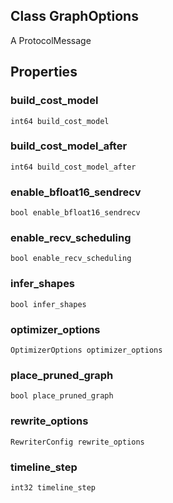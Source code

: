 ## Class GraphOptions
A ProtocolMessage
## Properties
### build_cost_model
`int64 build_cost_model`
### build_cost_model_after
`int64 build_cost_model_after`
### enable_bfloat16_sendrecv
`bool enable_bfloat16_sendrecv`
### enable_recv_scheduling
`bool enable_recv_scheduling`
### infer_shapes
`bool infer_shapes`
### optimizer_options
`OptimizerOptions optimizer_options`
### place_pruned_graph
`bool place_pruned_graph`
### rewrite_options
`RewriterConfig rewrite_options`
### timeline_step
`int32 timeline_step`
